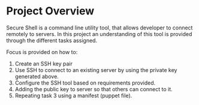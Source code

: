 # Project Overview
Secure Shell is a command line utility tool, that allows developer to connect remotely to servers.
In this project an understanding of this tool is provided through the different tasks assigned.

Focus is provided on how to:

1. Create an SSH key pair
2. Use SSH to connect to an existing server by using the private key generated above.
3. Configure the SSH tool based on requirements provided.
4. Adding the public key to server so that others can connect to it.
5. Repeating task 3 using a manifest (puppet file).
